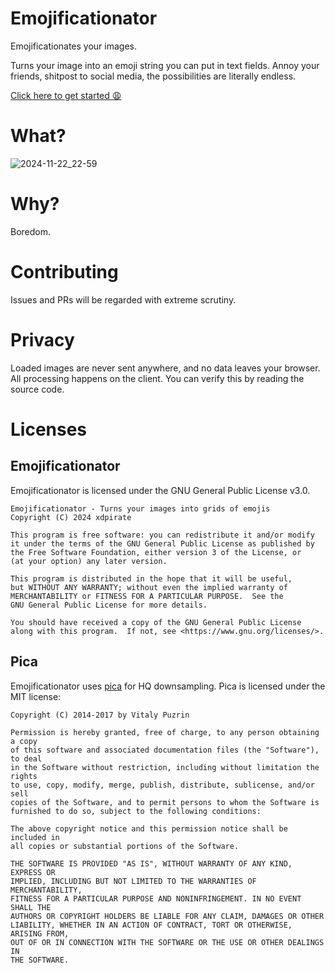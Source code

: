 # Emojificationator

Emojificationates your images.

Turns your image into an emoji string you can put in text fields. Annoy your friends, shitpost to social media, the possibilities are literally endless.

[Click here to get started 😩](https://xdpirate.github.io/emojificationator/)

# What?

![2024-11-22_22-59](https://github.com/user-attachments/assets/e5c9bef3-9522-4169-9f2f-0d0c5dc7f973)

# Why?

Boredom.

# Contributing

Issues and PRs will be regarded with extreme scrutiny.

# Privacy

Loaded images are never sent anywhere, and no data leaves your browser. All processing happens on the client. You can verify this by reading the source code.

# Licenses

## Emojificationator
Emojificationator is licensed under the GNU General Public License v3.0.

    Emojificationator - Turns your images into grids of emojis
    Copyright (C) 2024 xdpirate

    This program is free software: you can redistribute it and/or modify
    it under the terms of the GNU General Public License as published by
    the Free Software Foundation, either version 3 of the License, or
    (at your option) any later version.

    This program is distributed in the hope that it will be useful,
    but WITHOUT ANY WARRANTY; without even the implied warranty of
    MERCHANTABILITY or FITNESS FOR A PARTICULAR PURPOSE.  See the
    GNU General Public License for more details.

    You should have received a copy of the GNU General Public License
    along with this program.  If not, see <https://www.gnu.org/licenses/>.

## Pica

Emojificationator uses [pica](https://github.com/nodeca/pica) for HQ downsampling. Pica is licensed under the MIT license:

    Copyright (C) 2014-2017 by Vitaly Puzrin

    Permission is hereby granted, free of charge, to any person obtaining a copy
    of this software and associated documentation files (the "Software"), to deal
    in the Software without restriction, including without limitation the rights
    to use, copy, modify, merge, publish, distribute, sublicense, and/or sell
    copies of the Software, and to permit persons to whom the Software is
    furnished to do so, subject to the following conditions:

    The above copyright notice and this permission notice shall be included in
    all copies or substantial portions of the Software.

    THE SOFTWARE IS PROVIDED "AS IS", WITHOUT WARRANTY OF ANY KIND, EXPRESS OR
    IMPLIED, INCLUDING BUT NOT LIMITED TO THE WARRANTIES OF MERCHANTABILITY,
    FITNESS FOR A PARTICULAR PURPOSE AND NONINFRINGEMENT. IN NO EVENT SHALL THE
    AUTHORS OR COPYRIGHT HOLDERS BE LIABLE FOR ANY CLAIM, DAMAGES OR OTHER
    LIABILITY, WHETHER IN AN ACTION OF CONTRACT, TORT OR OTHERWISE, ARISING FROM,
    OUT OF OR IN CONNECTION WITH THE SOFTWARE OR THE USE OR OTHER DEALINGS IN
    THE SOFTWARE.
